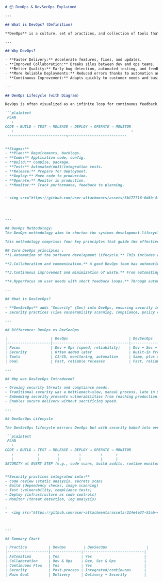 ```markdown
# 📦 DevOps & DevSecOps Explained

---

## What is DevOps? (Definition)

**DevOps** is a culture, set of practices, and collection of tools that integrates and automates the work of software development (Dev) and IT operations (Ops) teams. The main goal is to shorten the development lifecycle, increase deployment frequency, and deliver high-quality software reliably.

---

## Why DevOps?

- **Faster Delivery:** Accelerate features, fixes, and updates.
- **Improved Collaboration:** Breaks silos between dev and ops teams.
- **Better Quality:** Early bug detection, automated testing, and feedback loops.
- **More Reliable Deployments:** Reduced errors thanks to automation and standardization.
- **Continuous Improvement:** Adapts quickly to customer needs and business goals.

---

## DevOps Lifecycle (with Diagram)

DevOps is often visualized as an infinite loop for continuous feedback, integration, and delivery:

```plaintext
 PLAN
   ⬇
CODE → BUILD → TEST → RELEASE → DEPLOY → OPERATE → MONITOR
   ↑                                                      ⬇
 ---------------------------<--------------------------- 


**Stages:**
- **Plan:** Requirements, backlogs.
- **Code:** Application code, config.
- **Build:** Compile, package.
- **Test:** Automated/unit/integration tests.
- **Release:** Prepare for deployment.
- **Deploy:** Move code to production.
- **Operate:** Monitor in production.
- **Monitor:** Track performance, feedback to planning.


- <img src="https://github.com/user-attachments/assets/8b177716-0d6b-4f23-890c-caa451bf0ac8" alt="image" width="500"/>




---

## DevOps Methodology:
The DevOps methodology aims to shorten the systems development lifecycle and provide continuous delivery with high software quality. It emphasizes collaboration, automation, integration and rapid feedback cycles. These characteristics help ensure a culture of building, testing, and releasing software that is more reliable and at a high velocity.

This methodology comprises four key principles that guide the effectiveness and efficiency of application development and deployment. These principles, listed below, center on the best aspects of modern software development.

## Core DevOps principles :
**1.Automation of the software development lifecycle.** This includes automating testing, builds, releases, the provisioning of development environments, and other manual tasks that can slow down or introduce human error into the software delivery process.

**2.Collaboration and communication.** A good DevOps team has automation, but a great DevOps team also has effective collaboration and communication.

**3.Continuous improvement and minimization of waste.** From automating repetitive tasks to watching performance metrics for ways to reduce release times or mean-time-to-recovery, high performing DevOps teams are regularly looking for areas that could be improved.

**4.Hyperfocus on user needs with short feedback loops.** Through automation, improved communication and collaboration, and continuous improvement, DevOps teams can take a moment and focus on what real users really want, and how to give it to them.

---

## What is DevSecOps?

- **DevSecOps** adds "Security" (Sec) into DevOps, ensuring security is integrated from day one in the software lifecycle.
- Security practices (like vulnerability scanning, compliance, policy checks) are automated and built-in, not bolted-on at the end.

---

## Difference: DevOps vs DevSecOps

|                    | DevOps                            | DevSecOps                         |
|--------------------|-----------------------------------|-----------------------------------|
| Focus              | Dev + Ops (speed, reliability)    | Dev + Sec + Ops (security first)  |
| Security           | Often added later                 | Built-in from the start           |
| Tools              | CI/CD, monitoring, automation     | Same, plus security automation    |
| Goal               | Fast, reliable releases           | Fast, reliable, and secure releases|

---

## Why was DevSecOps Introduced?

- Growing security threats and compliance needs.
- Traditional security was a bottleneck—slow, manual process, late in SDLC.
- Embedding security prevents vulnerabilities from reaching production.
- Enables secure delivery without sacrificing speed.

---

## DevSecOps Lifecycle

The DevSecOps lifecycle mirrors DevOps but with security baked into every phase:

```plaintext
 PLAN
   ⬇
CODE → BUILD → TEST → RELEASE → DEPLOY → OPERATE → MONITOR
   ↑           ↑        ↑         ↑         ↑      ↑
   |           |        |         |         |      |
SECURITY at EVERY STEP (e.g., code scans, build audits, runtime monitoring, automated patching)


**Security practices integrated into:**
- Code review (static analysis, secrets scan)
- Build (dependency checks, image scanning)
- Test (vulnerability, compliance tests)
- Deploy (infrastructure as code controls)
- Monitor (threat detection, log analysis)

- 
-  <img src="https://github.com/user-attachments/assets/324e4e37-55ab-4d9b-b545-85b4a05813ce" alt="image" width="500"/>



---

## Summary Chart

| Practice          | DevOps        | DevSecOps                  |
|-------------------|--------------|----------------------------|
| Automation        | Yes          | Yes                        |
| Collaboration     | Dev & Ops    | Dev, Sec & Ops             |
| Continuous Flow   | Yes          | Yes                        |
| Security          | Post-process | Integrated/continuous      |
| Main Goal         | Delivery     | Delivery + Security        |


```
